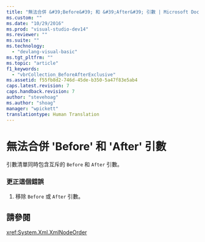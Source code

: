 ```yaml
---
title: "無法合併 &#39;Before&#39; 和 &#39;After&#39; 引數 | Microsoft Docs"
ms.custom: ""
ms.date: "10/29/2016"
ms.prod: "visual-studio-dev14"
ms.reviewer: ""
ms.suite: ""
ms.technology: 
  - "devlang-visual-basic"
ms.tgt_pltfrm: ""
ms.topic: "article"
f1_keywords: 
  - "vbrCollection_BeforeAfterExclusive"
ms.assetid: f55fb8d2-746d-45de-b350-5a47f83e5ab4
caps.latest.revision: 7
caps.handback.revision: 7
author: "stevehoag"
ms.author: "shoag"
manager: "wpickett"
translationtype: Human Translation
---
```

# 無法合併 &#39;Before&#39; 和 &#39;After&#39; 引數
引數清單同時包含互斥的 `Before` 和 `After` 引數。  
  
### 更正這個錯誤  
  
1.  移除 `Before` 或 `After` 引數。  
  
## 請參閱  
 <xref:System.Xml.XmlNodeOrder>